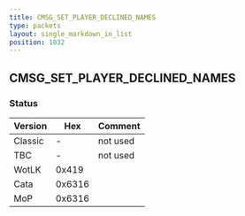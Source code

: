 ```yaml
---
title: CMSG_SET_PLAYER_DECLINED_NAMES
type: packets
layout: single_markdown_in_list
position: 1032
---
```


## CMSG_SET_PLAYER_DECLINED_NAMES

### Status

Version    | Hex        | Comment
---------- | ---------- | ---------- 
Classic    | -          | not used
TBC        | -          | not used
WotLK      | 0x419      | 
Cata       | 0x6316     | 
MoP        | 0x6316     | 